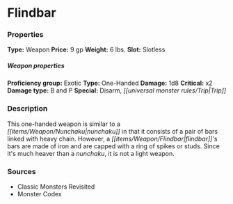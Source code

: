 ﻿---
Title: "Flindbar"
Type: "Weapon"
Price: "9 gp"
Weight: "6 lbs."
Slot: "Slotless"
Proficiency group: "Exotic"
Weapon properties Type: "One-Handed"
Damage: "1d8"
Critical: "x2"
Damage type: "B and P"
Special: "Disarm, Trip"
Description: |
  "This one-handed weapon is similar to a nunchaku in that it consists of a pair of bars linked with heavy chain. However, a flindbar's bars are made of iron and are capped with a ring of spikes or studs. Since it's much heaver than a nunchaku, it is not a light weapon."
Sources: "['Classic Monsters Revisited', 'Monster Codex']"
---

# Flindbar

### Properties

**Type:** Weapon **Price:** 9 gp **Weight:** 6 lbs. **Slot:** Slotless

##### Weapon properties

**Proficiency group:** Exotic **Type:** One-Handed **Damage:** 1d8 **Critical:** x2 **Damage type:** B and P **Special:** Disarm, _[[universal monster rules/Trip|Trip]]_

### Description

This one-handed weapon is similar to a _[[items/Weapon/Nunchaku|nunchaku]]_ in that it consists of a pair of bars linked with heavy chain. However, a _[[items/Weapon/Flindbar|flindbar]]_'s bars are made of iron and are capped with a ring of spikes or studs. Since it's much heaver than a _nunchaku_, it is not a light weapon.

### Sources

* Classic Monsters Revisited
* Monster Codex